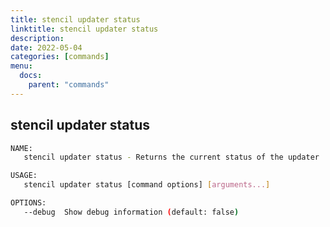 ```yaml
---
title: stencil updater status
linktitle: stencil updater status
description:
date: 2022-05-04
categories: [commands]
menu:
  docs:
    parent: "commands"
---
```


## stencil updater status

```bash
NAME:
   stencil updater status - Returns the current status of the updater

USAGE:
   stencil updater status [command options] [arguments...]

OPTIONS:
   --debug  Show debug information (default: false)


```
